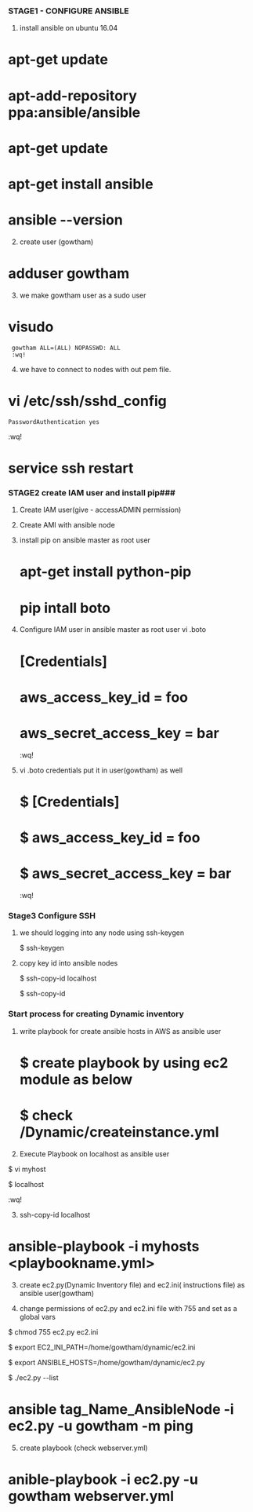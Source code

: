 ### STAGE1 - CONFIGURE ANSIBLE ###
1) install ansible on ubuntu 16.04 
  # apt-get update
  # apt-add-repository ppa:ansible/ansible
  # apt-get update
  # apt-get install ansible
  # ansible --version

2) create user (gowtham)
  # adduser gowtham

3) we make gowtham user as a sudo user
  #  visudo
     gowtham ALL=(ALL) NOPASSWD: ALL
     :wq!

4) we have to connect to nodes  with out pem file.
  # vi /etc/ssh/sshd_config
    PasswordAuthentication yes
   :wq!
  # service ssh restart

### STAGE2 create IAM user and install pip###
1) Create IAM user(give - accessADMIN permission) 
2) Create AMI with ansible node
3) install pip on ansible master as root user

   #  apt-get install python-pip
   #  pip intall boto

4) Configure IAM user in ansible master as root user
vi .boto
   #  [Credentials]
   #  aws_access_key_id = foo
   #  aws_secret_access_key = bar
   :wq!

5) vi .boto credentials put it in user(gowtham) as well
   # $  [Credentials]
   # $  aws_access_key_id = foo
   # $  aws_secret_access_key = bar
   :wq!

### Stage3 Configure SSH ###
1) we should logging into any node using ssh-keygen
  
   $ ssh-keygen

2) copy key id into ansible nodes

   $ ssh-copy-id localhost

   $ ssh-copy-id <private ip of node>

### Start process for creating Dynamic inventory ###
1) write playbook for create ansible hosts in AWS as ansible user
   
   # $ create playbook by using ec2 module as below
   # $ check /Dynamic/createinstance.yml
     
2) Execute Playbook on localhost as ansible user

  $ vi myhost

  $ localhost

 :wq!

3) ssh-copy-id localhost

# ansible-playbook -i myhosts <playbookname.yml>

3) create ec2.py(Dynamic Inventory file) and ec2.ini( instructions file) as ansible user(gowtham)

4) change permissions of ec2.py and ec2.ini file with 755 and set as a global vars
   
  $ chmod 755 ec2.py ec2.ini
  
  $ export EC2_INI_PATH=/home/gowtham/dynamic/ec2.ini

  $ export ANSIBLE_HOSTS=/home/gowtham/dynamic/ec2.py

  $ ./ec2.py --list

# ansible tag_Name_AnsibleNode -i ec2.py -u gowtham -m ping

5) create playbook (check webserver.yml)
#  anible-playbook -i ec2.py -u gowtham  webserver.yml




